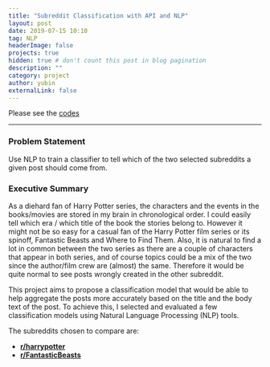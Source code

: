 ```yaml
---
title: "Subreddit Classification with API and NLP"
layout: post
date: 2019-07-15 10:10
tag: NLP
headerImage: false
projects: true
hidden: true # don't count this post in blog pagination
description: ""
category: project
author: yubin
externalLink: false
---
```


Please see the [codes](https://github.com/yubin627/ga_projects/tree/master/Project_3)

---

### Problem Statement

Use NLP to train a classifier to tell which of the two selected subreddits a given post should come from.


### Executive Summary

As a diehard fan of Harry Potter series, the characters and the events in the books/movies are stored in my brain in chronological order. I could easily tell which era / which title of the book the stories belong to. However it might not be so easy for a casual fan of the Harry Potter film series or its spinoff, Fantastic Beasts and Where to Find Them. Also, it is natural to find a lot in common between the two series as there are a couple of characters that appear in both series, and of course topics could be a mix of the two since the author/film crew are (almost) the same. Therefore it would be quite normal to see posts wrongly created in the other subreddit.

This project aims to propose a classification model that would be able to help aggregate the posts more accurately based on the title and the body text of the post. To achieve this, I selected and evaluated a few classification models using Natural Language Processing (NLP) tools.

The subreddits chosen to compare are:

- [**r/harrypotter**](https://www.reddit.com/r/harrypotter/)
- [**r/FantasticBeasts**](https://www.reddit.com/r/FantasticBeasts/)
